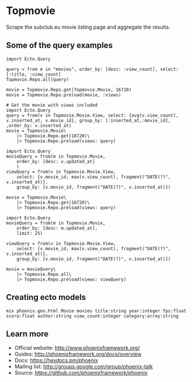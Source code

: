 # Topmovie

Scrape the subclub.eu movie listing page and aggregate the results.

## Some of the query examples

```
import Ecto.Query

query = from m in "movies", order_by: [desc: :view_count], select: [:title, :view_count]
Topmovie.Repo.all(query)
```

```
movie = Topmovie.Repo.get(Topmovie.Movie, 16720)
movie = Topmovie.Repo.preload(movie, :views)

# Get the movie with views included
import Ecto.Query
query = from(v in Topmovie.Movie.View, select: {avg(v.view_count), v.inserted_at, v.movie_id}, group_by: [:inserted_at,:movie_id], ,order_by: v.inserted_at)
movie = Topmovie.Movie\
    |> Topmovie.Repo.get(16720)\
    |> Topmovie.Repo.preload(views: query)
```

```
import Ecto.Query
movieQuery = from(m in Topmovie.Movie,
    order_by: [desc: v.updated_at]
    )
viewQuery = from(v in Topmovie.Movie.View,
    select: {v.movie_id, max(v.view_count), fragment("DATE(?)", v.inserted_at)},
    group_by: [v.movie_id, fragment("DATE(?)", v.inserted_at)])

movie = Topmovie.Movie\
    |> Topmovie.Repo.get(16720)\
    |> Topmovie.Repo.preload(views: query)
```


```
import Ecto.Query
movieQuery = from(m in Topmovie.Movie,
    order_by: [desc: m.updated_at],
    limit: 25)

viewQuery = from(v in Topmovie.Movie.View,
    select: {v.movie_id, max(v.view_count), fragment("DATE(?)", v.inserted_at)},
    group_by: [v.movie_id, fragment("DATE(?)", v.inserted_at)])

movie = movieQuery\
    |> Topmovie.Repo.all\
    |> Topmovie.Repo.preload(views: viewQuery)
```

## Creating ecto models

```
mix phoenix.gen.html Movie movies title:string year:integer fps:float score:float author:string view_count:integer category:array:string
```
## Learn more

  * Official website: http://www.phoenixframework.org/
  * Guides: http://phoenixframework.org/docs/overview
  * Docs: https://hexdocs.pm/phoenix
  * Mailing list: http://groups.google.com/group/phoenix-talk
  * Source: https://github.com/phoenixframework/phoenix
